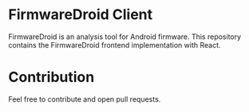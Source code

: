 # FirmwareDroid Client

FirmwareDroid is an analysis tool for Android firmware. This repository contains the FirmwareDroid frontend implementation with React.

# Contribution

Feel free to contribute and open pull requests.
